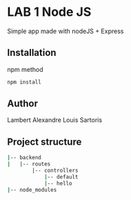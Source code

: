 # LAB 1 Node JS 
Simple app made with nodeJS + Express 

## Installation 
npm method 
```bash
npm install
```
## Author 
Lambert Alexandre Louis Sartoris

## Project structure
```bash
|-- backend
|   |-- routes
        |-- controllers
            |-- default
            |-- hello
|-- node_modules


```